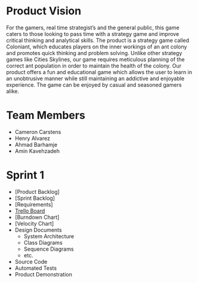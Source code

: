 # Product Vision

For the gamers, real time strategist’s and the general public, this game caters to those looking to pass time with a strategy game and improve critical thinking and analytical skills. The product is a strategy game called Coloniant, which educates players on the inner workings of an ant colony and promotes quick thinking and problem solving. Unlike other strategy games like Cities Skylines, our game requires meticulous planning of the correct ant population in order to maintain the health of the colony. Our product offers a fun and educational game which allows the user to learn in an unobtrusive manner while still maintaining an addictive and enjoyable experience. The game can be enjoyed by casual and seasoned gamers alike.

# Team Members

* Cameron Carstens
* Henry Alvarez
* Ahmad Barhamje
* Amin Kavehzadeh

# Sprint 1
- [Product Backlog]
- [Sprint Backlog]
- [Requirements]
- [Trello Board](https://trello.com/b/gFsbQ9w7/coloniant)
- [Burndown Chart]
- [Velocity Chart]
- Design Documents
  - System Architecture
  - Class Diagrams
  - Sequence Diagrams
  - etc.
- Source Code
- Automated Tests
- Product Demonstration

